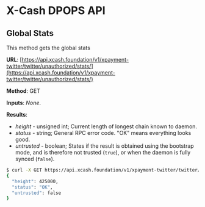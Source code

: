 # X-Cash DPOPS API

## Global Stats

This method gets the global stats

**URL**: [https://api.xcash.foundation/v1/xpayment-twitter/twitter/unauthorized/stats/](https://api.xcash.foundation/v1/xpayment-twitter/twitter/unauthorized/stats/)

**Method**: GET

**Inputs**: _None_.

**Results**:

* _height_ - unsigned int; Current length of longest chain known to daemon.
* _status_ - string; General RPC error code. "OK" means everything looks good.
* _untrusted_ - boolean; States if the result is obtained using the bootstrap mode, and is therefore not trusted \(`true`\), or when the daemon is fully synced \(`false`\).

```bash
$ curl -X GET https://api.xcash.foundation/v1/xpayment-twitter/twitter/unauthorized/stats/ -H 'Content-Type: application/json'
{
  "height": 425000,
  "status": "OK",
  "untrusted": false
}
```

